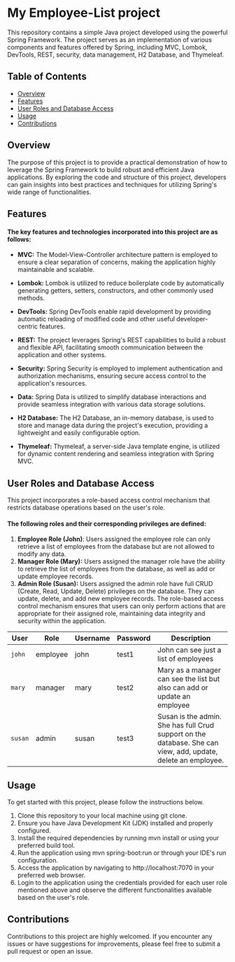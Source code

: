 
# My Employee-List project

This repository contains a simple Java project developed using the powerful Spring Framework. The project serves as an implementation of various components and features offered by Spring, including MVC, Lombok, DevTools, REST, security, data management, H2 Database, and Thymeleaf.


## Table of Contents

- [Overview](#Overview)
- [Features](#features)
- [User Roles and Database Access]("#User_Roles_and_Database_Access")
- [Usage](#usage)
- [Contributions](#Contributions)


## Overview

The purpose of this project is to provide a practical demonstration of how to leverage the Spring Framework to build robust and efficient Java applications. By exploring the code and structure of this project, developers can gain insights into best practices and techniques for utilizing Spring's wide range of functionalities.

## Features

#### The key features and technologies incorporated into this project are as follows:
* **MVC:** The Model-View-Controller architecture pattern is employed to ensure a clear separation of concerns, making the application highly maintainable and scalable.

* **Lombok:** Lombok is utilized to reduce boilerplate code by automatically generating getters, setters, constructors, and other commonly used methods.

* **DevTools:** Spring DevTools enable rapid development by providing automatic reloading of modified code and other useful developer-centric features.

* **REST:** The project leverages Spring's REST capabilities to build a robust and flexible API, facilitating smooth communication between the application and other systems.

* **Security:** Spring Security is employed to implement authentication and authorization mechanisms, ensuring secure access control to the application's resources.

* **Data:** Spring Data is utilized to simplify database interactions and provide seamless integration with various data storage solutions.

* **H2 Database:** The H2 Database, an in-memory database, is used to store and manage data during the project's execution, providing a lightweight and easily configurable option.

* **Thymeleaf:** Thymeleaf, a server-side Java template engine, is utilized for dynamic content rendering and seamless integration with Spring MVC.

## User Roles and Database Access

This project incorporates a role-based access control mechanism that restricts database operations based on the user's role. 

#### The following roles and their corresponding privileges are defined:

1. **Employee Role (John)**: 
Users assigned the employee role can only retrieve a list of employees from the database but are not allowed to modify any data.
2. **Manager Role (Mary):** Users assigned the manager role have the ability to retrieve the list of employees from the database, as well as add or update employee records.
3. **Admin Role (Susan):** Users assigned the admin role have full CRUD (Create, Read, Update, Delete) privileges on the database. They can update, delete, and add new employee records.
The role-based access control mechanism ensures that users can only perform actions that are appropriate for their assigned role, maintaining data integrity and security within the application.


| User        | Role    | Username    | Password | Description                                                                                                                                          |
| ----------- | ------- | ----- | -------- | ---------------------------------------------------------------------------------------------------------------------------------------------------- |
| `john`  | employee  | john | test1       | John can see just a list of employees |
| `mary`   | manager | mary | test2       | Mary as a manager can see the list but also can add or update an employee |
| `susan` | admin | susan | test3       | Susan is the admin. She has full Crud support on the database. She can view, add, update, delete an employee.                                                              |

## Usage

To get started with this project, please follow the instructions below.

1. Clone this repository to your local machine using git clone.
2. Ensure you have Java Development Kit (JDK) installed and properly configured.
3. Install the required dependencies by running mvn install or using your preferred build tool.
5. Run the application using mvn spring-boot:run or through your IDE's run configuration.
6. Access the application by navigating to http://localhost:7070 in your preferred web browser.
7. Login to the application using the credentials provided for each user role mentioned above and observe the different functionalities available based on the user's role.

## Contributions

Contributions to this project are highly welcomed. If you encounter any issues or have suggestions for improvements, please feel free to submit a pull request or open an issue.
